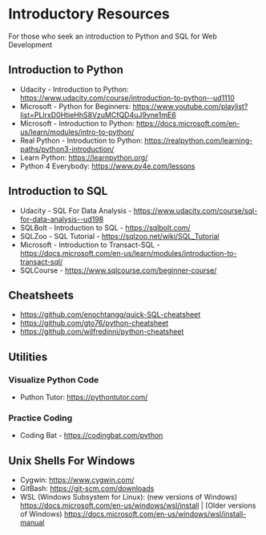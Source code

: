 # Introductory Resources
For those who seek an introduction to Python and SQL for Web Development

## Introduction to Python
- Udacity - Introduction to Python: https://www.udacity.com/course/introduction-to-python--ud1110
- Microsoft - Python for Beginners: https://www.youtube.com/playlist?list=PLlrxD0HtieHhS8VzuMCfQD4uJ9yne1mE6
- Microsoft - Introduction to Python: https://docs.microsoft.com/en-us/learn/modules/intro-to-python/
- Real Python - Introduction to Python: https://realpython.com/learning-paths/python3-introduction/
- Learn Python: https://learnpython.org/
- Python 4 Everybody: https://www.py4e.com/lessons

## Introduction to SQL
- Udacity - SQL For Data Analysis - https://www.udacity.com/course/sql-for-data-analysis--ud198
- SQLBolt - Introduction to SQL - https://sqlbolt.com/
- SQLZoo - SQL Tutorial - https://sqlzoo.net/wiki/SQL_Tutorial
- Microsoft - Introduction to Transact-SQL - https://docs.microsoft.com/en-us/learn/modules/introduction-to-transact-sql/
- SQLCourse - https://www.sqlcourse.com/beginner-course/

## Cheatsheets
- https://github.com/enochtangg/quick-SQL-cheatsheet
- https://github.com/gto76/python-cheatsheet
- https://github.com/wilfredinni/python-cheatsheet

## Utilities
### Visualize Python Code
- Puthon Tutor: https://pythontutor.com/
### Practice Coding
- Coding Bat - https://codingbat.com/python

## Unix Shells For Windows
- Cygwin: https://www.cygwin.com/
- GitBash: https://git-scm.com/downloads
- WSL (Windows Subsystem for Linux): (new versions of Windows) https://docs.microsoft.com/en-us/windows/wsl/install | (Older versions of Windows) https://docs.microsoft.com/en-us/windows/wsl/install-manual
